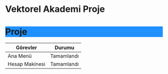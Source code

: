 <!DOCTYPE html>
<h1>Vektorel Akademi Proje</h1>
<link href="https://cdn.jsdelivr.net/npm/bootstrap@5.0.2/dist/css/bootstrap.min.css" rel="stylesheet" integrity="sha384-EVSTQN3/azprG1Anm3QDgpJLIm9Nao0Yz1ztcQTwFspd3yD65VohhpuuCOmLASjC" crossorigin="anonymous">
<h1 style="background-color:DodgerBlue;">Proje</h1>
<div class="container mt-3">           
  <table class="table table-bordered">
    <thead>
      <tr>
        <th>Görevler</th>
        <th>Durumu</th>
      </tr>
    </thead>
    <tbody>
      <tr>
        <td>Ana Menü</td>
        <td>Tamamlandı</td>
      </tr>
      <tr>
        <td>Hesap Makinesi</td>
        <td>Tamamlandı</td>
      </tr>
    </tbody>
  </table>
</div>